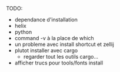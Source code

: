 TODO:

- dependance d'installation
- helix
- python
- command -v à la place de which
- un probleme avec install shortcut et zellij
- plutot installer avec cargo
    - regarder tout les outils cargo...
- afficher trucs pour tools/fonts install

